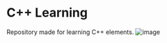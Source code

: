 # C++ Learning
Repository made for learning C++ elements.
![image](https://user-images.githubusercontent.com/106607310/175040152-af974880-f6d6-4468-b41f-cef1e66210c4.png)
